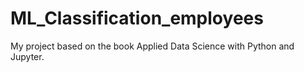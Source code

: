 # ML_Classification_employees
My project based on the book Applied Data Science with Python and Jupyter.
